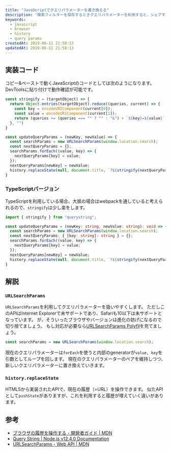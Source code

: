 ```yaml
---
title: "JavaScriptでクエリパラメーターを書き換える"
description: "検索フィルターを保存するときクエリパラメーターを利用すると、シェアするときに状態ごと共有できるため再現性を保つことができます。"
keywords:
  - javascript
  - browser
  - history
  - query params
createdAt: 2019-06-11 21:58:13
updatedAt: 2019-06-11 21:58:13
---
```


## 実装コード

コピー&ペーストで動くJavaScriptのコードとしては次のようになります。
DevToolsに貼り付けで動作確認が可能です。

```javascript
const stringify = (targetObject) => {
  return Object.entries(targetObject).reduce((queries, current) => {
    const key = encodeURIComponent(current[0]);
    const value = encodeURIComponent(current[1]);
    return (queries += (queries === "" ? "" : "&") + `${key}=${value}`);
  }, "")
}

const updateQueryParams = (newKey, newValue) => {
  const searchParams = new URLSearchParams(window.location.search);
  const nextQueryParams = {};
  searchParams.forEach((value, key) => {
    nextQueryParams[key] = value;
  });
  nextQueryParams[newKey] = newValue;
  history.replaceState(null, document.title, `?${stringify(nextQueryParams)}`);
}
```

### TypeScriptバージョン

TypeScriptを利用している場合、大抵の場合はwebpackを通していると考えられるので、`stringify`は少し楽をします。

```typescript
import { stringify } from "querystring";

const updateQueryParams = (newKey: string, newValue: string): void => {
  const searchParams = new URLSearchParams(window.location.search);
  const nextQueryParams: { [key: string]: string } = {};
  searchParams.forEach((value, key) => {
    nextQueryParams[key] = value;
  });
  nextQueryParams[newKey] = newValue;
  history.replaceState(null, document.title, `?${stringify(nextQueryParams)}`);
}
```

## 解説

### `URLSearchParams`

`URLSearchParams`を利用してクエリパラメーターを扱いやすくします。
ただしこのAPIはInternet Explorerで未サポートであり、Safariも10以下は未サポートとなっています。
が、そういったブラウザやバージョンは進化の妨げになるので切り捨てましょう。
もし対応が必要なら[URLSearchParams Polyfil](https://www.npmjs.com/package/url-search-params-polyfill)を充てましょう。

```javascript
const searchParams = new URLSearchParams(window.location.search);
```

現在のクエリパラメーターは`forEach`を使うと内部のgeneratorが`value, key`を引数としてループを回します。
現在のクエリパラメーターのペアを維持しつつ、新しいクエリパラメーターに置き換えていきます。

### `history.replaceState`

HTML5から実装されたAPIで、現在の履歴（=URL）を操作できます。
似たAPIとして`pushState`がありますが、これを利用すると履歴が増えていく違いがあります。

## 参考

* [ブラウザの履歴を操作する \- 開発者ガイド \| MDN](https://developer.mozilla.org/ja/docs/Web/Guide/DOM/Manipulating_the_browser_history#replaceState()_%E3%83%A1%E3%82%BD%E3%83%83%E3%83%89)
* [Query String \| Node\.js v12\.4\.0 Documentation](https://nodejs.org/api/querystring.html#querystring_querystring_stringify_obj_sep_eq_options)
* [URLSearchParams \- Web API \| MDN](https://developer.mozilla.org/ja/docs/Web/API/URLSearchParams)
